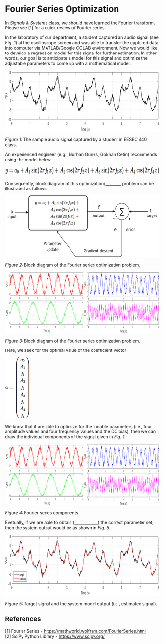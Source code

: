 # Fourier Series Optimization
In *Signals & Systems* class, we should have learned the Fourier transform. Please see [1] for a quick review of Fourier series.

In the laboratory of our department, a student captured an audio signal (see *Fig. 1*) at the oscilloscope screen and was able to transfer the captured data into computer via MATLAB/Google COLAB environment. Now we would like to develop a regression model for this signal for further estimation. In other words, our goal is to anticipate a model for this signal and optimize the adjustable parameters to come up with a mathematical model.

<img src="figure/sample audio signal.png" alt="sample audio signal" height="200"/>

*Figure 1:* The sample audio signal captured by a student in EESEC 440 class.

An experienced engineer (e.g., Nurhan Gunes, Gokhan Cetin) recommends using the model below.

<img src="math/fourier anticipated model single line.JPG" alt="fourier series anticipated model" height="30"/>

Consequently, block diagram of this optimization/________ problem can be illustrated as follows.

<img src="figure/fourier model.png" alt="the model for the fourier series problem" height="200"/>

*Figure 2:* Block diagram of the Fourier series optimization problem.

<img src="figure/fourier series components.png" alt="fourier series components" height="200"/>

*Figure 3:* Block diagram of the Fourier series optimization problem.

Here, we seek for the optimal value of the coefficient vector

<img src="math/c vector.JPG" alt="coefficient vector" height="200"/>

We know that if are able to optimize for the tunable parameters (i.e., four amplitude values and four frequency values and the DC bias), then we can draw the individual components of the signal given in *Fig. 1*.

<img src="figure/fourier series components.png" alt="fourier series components" height="200"/>

*Figure 4:* Fourier series components.

Evetually, if we are able to obtain (____________) the correct parameter set, then the system output would be as shown in *Fig. 5*.

<img src="figure/target and estimate fourier.png" alt="target signal and the system output for the fourier optimization problem" height="200"/>

*Figure 5:* Target signal and the system model output (i.e., estimated signal).
## References
[1] Fourier Series - https://mathworld.wolfram.com/FourierSeries.html</br>
[2] SciPy Python Library - https://www.scipy.org/</br>
